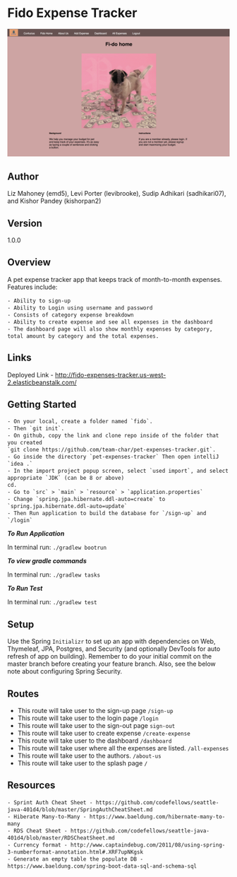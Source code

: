 # Fido Expense Tracker

![Splash page](./src/main/resources/static/img/index.jpg)


## Author
Liz Mahoney (emd5), Levi Porter (levibrooke), Sudip Adhikari (sadhikari07), and Kishor Pandey (kishorpan2)

## Version 
1.0.0

## Overview
A pet expense tracker app that keeps track of month-to-month expenses. Features include:

    - Ability to sign-up
    - Ability to Login using username and password
	- Consists of category expense breakdown
	- Ability to create expense and see all expenses in the dashboard
	- The dashboard page will also show monthly expenses by category, total amount by category and the total expenses.



## Links 
Deployed Link - <http://fido-expenses-tracker.us-west-2.elasticbeanstalk.com/>

## Getting Started

    - On your local, create a folder named `fido`.
    - Then `git init`.
    - On github, copy the link and clone repo inside of the folder that you created
    `git clone https://github.com/team-char/pet-expenses-tracker.git`.
    - Go inside the directory `pet-expenses-tracker` Then open intelliJ `idea .`
    - In the import project popup screen, select `used import`, and select appropriate `JDK` (can be 8 or above)
    cd.
    - Go to `src` > `main` > `resource` > `application.properties`
    - Change `spring.jpa.hibernate.ddl-auto=create` to `spring.jpa.hibernate.ddl-auto=update`
    - Then Run application to build the database for `/sign-up` and `/login`

***To Run Application***

In terminal run: `./gradlew bootrun`

***To view gradle commands***

In terminal run: `./gradlew tasks`

***To Run Test***

In terminal run: `./gradlew test`

## Setup

Use the Spring `Initializr` to set 
    up an app with dependencies on Web, Thymeleaf, JPA, Postgres, and Security (and optionally DevTools for auto refresh
    of app on building). Remember to do your initial commit on the master branch before creating your feature branch.
    Also, see the below note about configuring Spring Security.

## Routes

* This route will take user to the sign-up page
`/sign-up`
* This route will take user to the login page
    `/login`
* This route will take user to the sign-out page
    `sign-out`
* This route will take user to create expense
    `/create-expense`
* This route will take user to the dashboard
    `/dashboard`
* This route will take user where all the expenses are listed.
    `/all-expenses`
* This route will take user to the authors.
    `/about-us`
* This route will take user to the splash page
    `/`

## Resources 
    - Sprint Auth Cheat Sheet - https://github.com/codefellows/seattle-java-401d4/blob/master/SpringAuthCheatSheet.md 
    - Hiberate Many-to-Many - https://www.baeldung.com/hibernate-many-to-many
    - RDS Cheat Sheet - https://github.com/codefellows/seattle-java-401d4/blob/master/RDSCheatSheet.md
    - Currency format - http://www.captaindebug.com/2011/08/using-spring-3-numberformat-annotation.html#.XRF7upNKgsk
    - Generate an empty table the populate DB - https://www.baeldung.com/spring-boot-data-sql-and-schema-sql